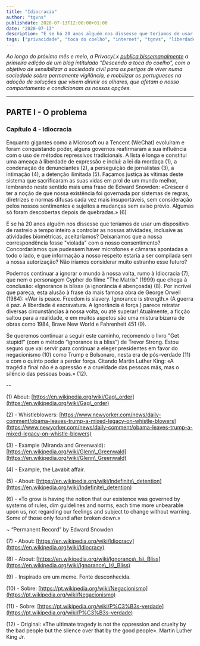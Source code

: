 ```yaml
---
title: "Idiocracia"
author: "tgvns"
publishdate: 2020-07-13T12:00:00+01:00
date: "2020-07-13"
description: "E se há 20 anos alguém nos dissesse que teríamos de usar um dispositivo de rastreio a tempo inteiro a controlar as nossas atividades, inclusive as atividades biométricas, aceitaríamos? Não iriamos considerar muito estranho esse futuro?"
tags: ["privacidade", "toca do coelho", "internet", "tgnvs", "liberdade"]
---
```


*Ao longo do próximo mês e meio, a PrivacyLx [publica bissemanalmente](/tags/toca-do-coelho/) a primeira edição de um blog intitulado "Descendo a toca do coelho", com o objetivo de sensibilizar a sociedade civil para os perigos de viver numa sociedade sobre permanente vigilância, e mobilizar os portugueses na adoção de soluções que visem dirimir os olhares, que afetam o nosso comportamento e condicionam as nossas opções.*

---

## PARTE I - O problema



### Capítulo 4 - Idiocracia



Enquanto gigantes como a Microsoft ou a Tencent (WeChat) evoluíram e foram conquistando poder, alguns governos reafirmaram a sua influência com o uso de métodos repressivos tradicionais. A lista é longa e constitui uma ameaça à liberdade de expressão e inclui: a lei da mordaça (1), a condenação de denunciantes (2), a perseguição de jornalistas (3), a intimação (4), a detenção ilimitada (5). Façamos justiça às vítimas deste sistema que sacrificaram as suas vidas em prol de um mundo melhor, lembrando neste sentido mais uma frase de Edward Snowden: «Crescer é ter a noção de que nossa existência foi governada por sistemas de regras, diretrizes e normas difusas cada vez mais insuportáveis, sem consideração pelos nossos sentimentos e sujeitos a mudanças sem aviso prévio. Algumas só foram descobertas depois de quebradas.» (6)



E se há 20 anos alguém nos dissesse que teríamos de usar um dispositivo de rastreio a tempo inteiro a controlar as nossas atividades, inclusive as atividades biométricas, aceitaríamos? Deixaríamos que a nossa correspondência fosse "violada" com o nosso consentimento? Concordaríamos que pudessem haver microfones e câmaras apontadas a todo o lado, e que informação a nosso respeito estaria a ser compilada sem a nossa autorização? Não iriamos considerar muito estranho esse futuro?

Podemos continuar a ignorar o mundo à nossa volta, rumo à Idiocracia (7), que nem o personagem Cypher do filme "The Matrix" (1999) que chega à conclusão: «Ignorance is bliss» (a ignorância é abençoada) (8). Por incrível que pareça, esta alusão à frase da mais famosa obra de George Orwell (1984): «War is peace. Freedom is slavery. Ignorance is strength.» (A guerra é paz. A liberdade é escravatura. A ignorância é força.) parece retratar diversas circunstâncias à nossa volta, ou até superar! Atualmente, a ficção saltou para a realidade, e em muitos aspetos são uma mistura bizarra de obras como 1984, Brave New World e Fahrenheit 451 (9).

Se queremos continuar a seguir este caminho, recomendo o livro "Get stupid!" (com o método “ignorance is a bliss”) de Trevor Strong. Estou seguro que vai servir para continuar a eleger presidentes em favor do negacionismo (10) como Trump e Bolsonaro, nesta era de pós-verdade (11) e com o quinto poder a perder força. Citando Martin Luther King: «A tragédia final não é a opressão e a crueldade das pessoas más, mas o silêncio das pessoas boas.» (12).



--



(1)  About: [https://en.wikipedia.org/wiki/Gag\_order](https://en.wikipedia.org/wiki/Gag\_order)



(2) - Whistleblowers: [https://www.newyorker.com/news/daily-comment/obama-leaves-trump-a-mixed-legacy-on-whistle-blowers](https://www.newyorker.com/news/daily-comment/obama-leaves-trump-a-mixed-legacy-on-whistle-blowers)



(3) - Example (Miranda and Greenwald): [https://en.wikipedia.org/wiki/Glenn\_Greenwald](https://en.wikipedia.org/wiki/Glenn\_Greenwald)



(4) - Example, the Lavabit affair.



(5) - About: [https://en.wikipedia.org/wiki/Indefinite\_detention](https://en.wikipedia.org/wiki/Indefinite\_detention)



(6) - «To grow is having the notion that our existence was governed by systems of rules, dim guidelines and norms, each time more unbearable upon us, not regarding our feelings and subject to change without warning. Some of those only found after broken down.»

~ “Permanent Record” by Edward Snowden



(7) - About: [https://en.wikipedia.org/wiki/Idiocracy](https://en.wikipedia.org/wiki/Idiocracy)



(8) - About: [https://en.wikipedia.org/wiki/Ignorance\_Is\_Bliss](https://en.wikipedia.org/wiki/Ignorance\_Is\_Bliss)



(9) - Inspirado em um meme. Fonte desconhecida.



(10) - Sobre: [https://pt.wikipedia.org/wiki/Negacionismo](https://pt.wikipedia.org/wiki/Negacionismo)



(11) - Sobre: [https://pt.wikipedia.org/wiki/P%C3%B3s-verdade](https://pt.wikipedia.org/wiki/P%C3%B3s-verdade)



(12) - Original: «The ultimate tragedy is not the oppression and cruelty by the bad people but the silence over that by the good people».  Martin Luther King Jr.

